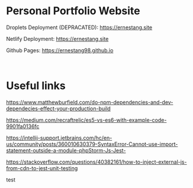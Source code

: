 # Personal Portfolio Website

Droplets Deployment (DEPRACATED): https://ernestang.site

Netlify Deployment: https://ernestang.site

Github Pages: https://ernestang98.github.io

<br/>

# Useful links

https://www.matthewburfield.com/do-npm-dependencies-and-dev-dependecies-effect-your-production-build

https://medium.com/recraftrelic/es5-vs-es6-with-example-code-9901fa0136fc

https://intellij-support.jetbrains.com/hc/en-us/community/posts/360010630379-SyntaxError-Cannot-use-import-statement-outside-a-module-phpStorm-Js-Jest-

https://stackoverflow.com/questions/40382161/how-to-inject-external-js-from-cdn-to-jest-unit-testing

test

